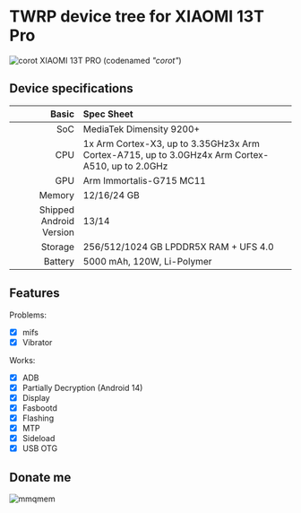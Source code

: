 # TWRP device tree for XIAOMI 13T Pro
![corot](https://i02.appmifile.com/329_operator_sg/14/08/2023/3fcfdc0e83081349795e70056be19e35.png)
XIAOMI 13T PRO (codenamed _"corot"_)
## Device specifications

Basic   | Spec Sheet
-------:|:-------------------------
SoC     | MediaTek Dimensity 9200+
CPU     | 1x Arm Cortex-X3, up to 3.35GHz3x Arm Cortex-A715, up to 3.0GHz4x Arm Cortex-A510, up to 2.0GHz
GPU     | Arm Immortalis-G715 MC11
Memory  | 12/16/24 GB
Shipped Android Version | 13/14
Storage | 256/512/1024 GB LPDDR5X RAM + UFS 4.0 
Battery | 5000 mAh, 120W,  Li-Polymer

## Features
Problems:
- [X] mifs
- [X] Vibrator

Works:
- [X] ADB
- [X] Partially Decryption (Android 14)
- [X] Display
- [X] Fasbootd
- [X] Flashing
- [X] MTP
- [X] Sideload
- [X] USB OTG
## Donate me
![mmqmem](https://img2.imgtp.com/2024/03/05/FdGtaESF.jpg)
